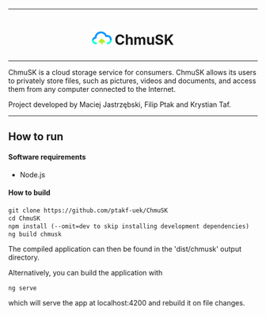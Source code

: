 ***

<h1 align="center"> 
  <sub>
    <img src="src/favicon.ico" height="40" width="40">
  </sub>
  ChmuSK
</h1>

***

ChmuSK is a cloud storage service for consumers. ChmuSK allows its users to privately store files, such as pictures, videos and documents, and access them from any computer connected to the Internet.

Project developed by Maciej Jastrzębski, Filip Ptak and Krystian Taf.

***

## How to run

#### Software requirements
- Node.js

#### How to build
```
git clone https://github.com/ptakf-uek/ChmuSK
cd ChmuSK
npm install (--omit=dev to skip installing development dependencies)
ng build chmusk
```
The compiled application can then be found in the 'dist/chmusk' output directory.

Alternatively, you can build the application with
```
ng serve
```
which will serve the app at localhost:4200 and rebuild it on file changes.
